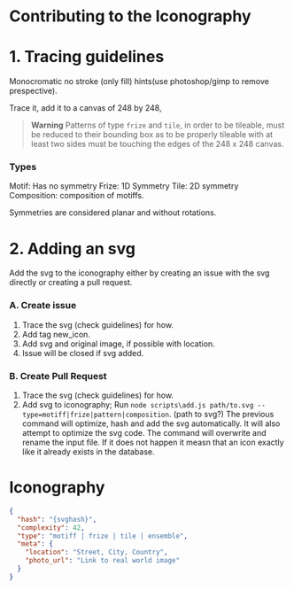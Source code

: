 # Contributing to the Iconography

# 1. Tracing guidelines

Monocromatic
no stroke (only fill)
hints(use photoshop/gimp to remove prespective).

Trace it, add it to a canvas of 248 by 248,

> **Warning**
> Patterns of type `frize` and `tile`, in order to be tileable, must be reduced to their bounding box as to be properly tileable with at least two sides must be touching the edges of the 248 x 248 canvas.

### Types

Motif: Has no symmetry
Frize: 1D Symmetry
Tile: 2D symmetry
Composition: composition of motiffs.

Symmetries are considered planar and without rotations.

# 2. Adding an svg

Add the svg to the iconography either by creating an issue with the svg directly or creating a pull request.

### A. Create issue

1. Trace the svg (check guidelines) for how.
2. Add tag new_icon.
3. Add svg and original image, if possible with location.
4. Issue will be closed if svg added.

### B. Create Pull Request

1. Trace the svg (check guidelines) for how.
2. Add svg to iconography; Run `node scripts\add.js path/to.svg --type=motiff|frize|pattern|composition`. (path to svg?)
   The previous command will optimize, hash and add the svg automatically.
   It will also attempt to optimize the svg code. The command will overwrite and rename the input file. If it does not happen it measn that an icon exactly like it already exists in the database.

# Iconography

```json
{
  "hash": "{svghash}",
  "complexity": 42,
  "type": "motiff | frize | tile | ensemble",
  "meta": {
    "location": "Street, City, Country",
    "photo_url": "Link to real world image"
  }
}
```
